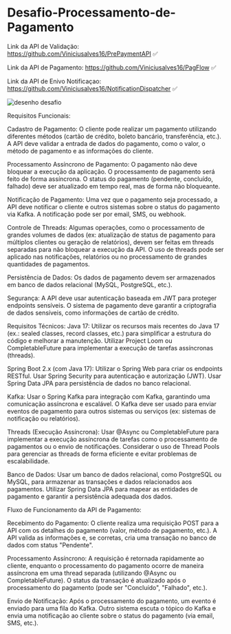 # Desafio-Processamento-de-Pagamento
Link da API de Validaçäo: https://github.com/Viniciusalves16/PrePaymentAPI ✅

Link da API de Pagamento: https://github.com/Viniciusalves16/PagFlow ✅

Link da API de Enivo Notificaçao: https://github.com/Viniciusalves16/NotificationDispatcher ✅


![desenho desafio](https://github.com/user-attachments/assets/6c906037-d48b-4854-a541-6869befe98a4)






Requisitos Funcionais:


Cadastro de Pagamento:
O cliente pode realizar um pagamento utilizando diferentes métodos (cartão de crédito, boleto bancário, transferência, etc.).
A API deve validar a entrada de dados do pagamento, como o valor, o método de pagamento e as informações do cliente.




Processamento Assíncrono de Pagamento:
O pagamento não deve bloquear a execução da aplicação. O processamento de pagamento será feito de forma assíncrona.
O status do pagamento (pendente, concluído, falhado) deve ser atualizado em tempo real, mas de forma não bloqueante.

Notificação de Pagamento:
Uma vez que o pagamento seja processado, a API deve notificar o cliente e outros sistemas sobre o status do pagamento via Kafka.
A notificação pode ser por email, SMS, ou webhook.


Controle de Threads:
Algumas operações, como o processamento de grandes volumes de dados (ex: atualização de status de pagamento para múltiplos clientes ou geração de relatórios), devem ser feitas em threads separadas para não bloquear a execução da API.
O uso de threads pode ser aplicado nas notificações, relatórios ou no processamento de grandes quantidades de pagamentos.



Persistência de Dados:
Os dados de pagamento devem ser armazenados em banco de dados relacional (MySQL, PostgreSQL, etc.).



Segurança:
A API deve usar autenticação baseada em JWT para proteger endpoints sensíveis.
O sistema de pagamento deve garantir a criptografia de dados sensíveis, como informações de cartão de crédito.




Requisitos Técnicos:
Java 17:
Utilizar os recursos mais recentes do Java 17 (ex.: sealed classes, record classes, etc.) para simplificar a estrutura do código e melhorar a manutenção.
Utilizar Project Loom ou CompletableFuture para implementar a execução de tarefas assíncronas (threads).

Spring Boot 2.x (com Java 17):
Utilizar o Spring Web para criar os endpoints RESTful.
Usar Spring Security para autenticação e autorização (JWT).
Usar Spring Data JPA para persistência de dados no banco relacional.



Kafka:
Usar o Spring Kafka para integração com Kafka, garantindo uma comunicação assíncrona e escalável.
O Kafka deve ser usado para enviar eventos de pagamento para outros sistemas ou serviços (ex: sistemas de notificação ou relatórios).


Threads (Execução Assíncrona):
Usar @Async ou CompletableFuture para implementar a execução assíncrona de tarefas como o processamento de pagamentos ou o envio de notificações.
Considerar o uso de Thread Pools para gerenciar as threads de forma eficiente e evitar problemas de escalabilidade.



Banco de Dados:
Usar um banco de dados relacional, como PostgreSQL ou MySQL, para armazenar as transações e dados relacionados aos pagamentos.
Utilizar Spring Data JPA para mapear as entidades de pagamento e garantir a persistência adequada dos dados.



Fluxo de Funcionamento da API de Pagamento:

Recebimento do Pagamento:
O cliente realiza uma requisição POST para a API com os detalhes do pagamento (valor, método de pagamento, etc.).
A API valida as informações e, se corretas, cria uma transação no banco de dados com status "Pendente".



Processamento Assíncrono:
A requisição é retornada rapidamente ao cliente, enquanto o processamento do pagamento ocorre de maneira assíncrona em uma thread separada (utilizando @Async ou CompletableFuture).
O status da transação é atualizado após o processamento do pagamento (pode ser "Concluído", "Falhado", etc.).



Envio de Notificação:
Após o processamento do pagamento, um evento é enviado para uma fila do Kafka.
Outro sistema escuta o tópico do Kafka e envia uma notificação ao cliente sobre o status do pagamento (via email, SMS, etc.).







